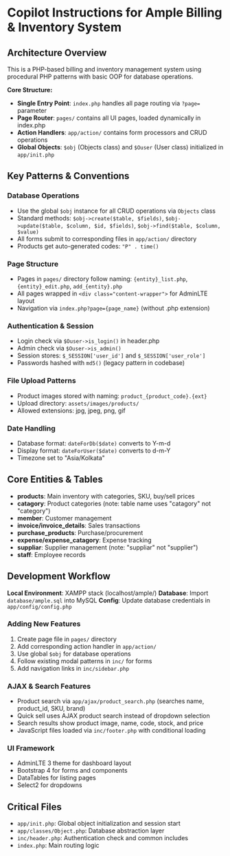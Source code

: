 # Copilot Instructions for Ample Billing & Inventory System

## Architecture Overview
This is a PHP-based billing and inventory management system using procedural PHP patterns with basic OOP for database operations.

**Core Structure:**
- **Single Entry Point**: `index.php` handles all page routing via `?page=` parameter
- **Page Router**: `pages/` contains all UI pages, loaded dynamically in index.php
- **Action Handlers**: `app/action/` contains form processors and CRUD operations
- **Global Objects**: `$obj` (Objects class) and `$Ouser` (User class) initialized in `app/init.php`

## Key Patterns & Conventions

### Database Operations
- Use the global `$obj` instance for all CRUD operations via `Objects` class
- Standard methods: `$obj->create($table, $fields)`, `$obj->update($table, $column, $id, $fields)`, `$obj->find($table, $column, $value)`
- All forms submit to corresponding files in `app/action/` directory
- Products get auto-generated codes: `"P" . time()`

### Page Structure
- Pages in `pages/` directory follow naming: `{entity}_list.php`, `{entity}_edit.php`, `add_{entity}.php`
- All pages wrapped in `<div class="content-wrapper">` for AdminLTE layout
- Navigation via `index.php?page={page_name}` (without .php extension)

### Authentication & Session
- Login check via `$Ouser->is_login()` in header.php
- Admin check via `$Ouser->is_admin()` 
- Session stores: `$_SESSION['user_id']` and `$_SESSION['user_role']`
- Passwords hashed with `md5()` (legacy pattern in codebase)

### File Upload Patterns
- Product images stored with naming: `product_{product_code}.{ext}`
- Upload directory: `assets/images/products/`
- Allowed extensions: jpg, jpeg, png, gif

### Date Handling
- Database format: `dateForDb($date)` converts to Y-m-d
- Display format: `dateForUser($date)` converts to d-m-Y  
- Timezone set to "Asia/Kolkata"

## Core Entities & Tables
- **products**: Main inventory with categories, SKU, buy/sell prices
- **catagory**: Product categories (note: table name uses "catagory" not "category")
- **member**: Customer management
- **invoice/invoice_details**: Sales transactions 
- **purchase_products**: Purchase/procurement
- **expense/expense_catagory**: Expense tracking
- **suppliar**: Supplier management (note: "suppliar" not "supplier")
- **staff**: Employee records

## Development Workflow
**Local Environment**: XAMPP stack (localhost/ample/)
**Database**: Import `database/ample.sql` into MySQL
**Config**: Update database credentials in `app/config/config.php`

### Adding New Features
1. Create page file in `pages/` directory
2. Add corresponding action handler in `app/action/`
3. Use global `$obj` for database operations
4. Follow existing modal patterns in `inc/` for forms
5. Add navigation links in `inc/sidebar.php`

### AJAX & Search Features
- Product search via `app/ajax/product_search.php` (searches name, product_id, SKU, brand)
- Quick sell uses AJAX product search instead of dropdown selection
- Search results show product image, name, code, stock, and price
- JavaScript files loaded via `inc/footer.php` with conditional loading

### UI Framework
- AdminLTE 3 theme for dashboard layout
- Bootstrap 4 for forms and components
- DataTables for listing pages
- Select2 for dropdowns

## Critical Files
- `app/init.php`: Global object initialization and session start
- `app/classes/Object.php`: Database abstraction layer
- `inc/header.php`: Authentication check and common includes
- `index.php`: Main routing logic